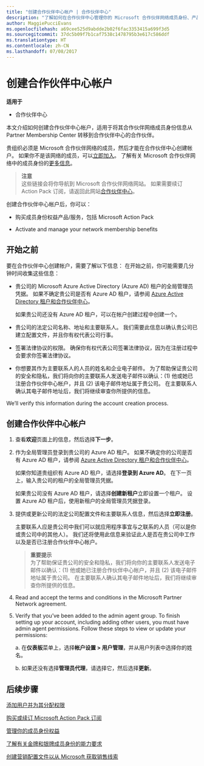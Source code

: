 ```yaml
---
title: "创建合作伙伴中心帐户 | 合作伙伴中心"
description: "了解如何在合作伙伴中心管理你的 Microsoft 合作伙伴网络成员身份、产品/服务和权益。"
author: MaggiePucciEvans
ms.openlocfilehash: a69cee525d9abdde2b02f6fac3353415a699f3d5
ms.sourcegitcommit: 37dc5b09f7b1caf7538c1478795b3e617c586ddf
ms.translationtype: HT
ms.contentlocale: zh-CN
ms.lasthandoff: 07/08/2017
---
```

# <a name="create-a-partner-center-account"></a>创建合作伙伴中心帐户

**适用于**

-   合作伙伴中心


本文介绍如何创建合作伙伴中心帐户，适用于将其合作伙伴网络成员身份信息从 Partner Membership Center 转移到合作伙伴中心的合作伙伴。 

贵组织必须是 Microsoft 合作伙伴网络的成员，然后才能在合作伙伴中心创建帐户。 如果你不是该网络的成员，可以[立即加入](https://partners.microsoft.com/PartnerProgram/simplifiedenrollment.aspx)。 了解有关 Microsoft 合作伙伴网络中的成员身份的[更多信息](https://partner.microsoft.com/membership)。  

>**注意**<br> 这些链接会将你导航到 Microsoft 合作伙伴网络网站。 如果需要续订 Action Pack 订阅，请返回此网站[合作伙伴中心](https://partnercenter.microsoft.com/partner/home)。

创建合作伙伴中心帐户后，你可以：

-   购买成员身份权益产品/服务，包括 Microsoft Action Pack 

-   Activate and manage your network membership benefits

## <a name="before-you-begin"></a>开始之前

要在合作伙伴中心创建帐户，需要了解以下信息： 在开始之前，你可能需要几分钟时间收集这些信息：

-   贵公司的 Microsoft Azure Active Directory (Azure AD) 租户的全局管理员凭据。 如果不确定贵公司是否有 Azure AD 租户，请参阅 [Azure Active Directory 租户和合作伙伴中心](azure-active-directory-tenants-and-partner-center.md)。

    如果贵公司还没有 Azure AD 租户，可以在帐户创建过程中创建一个。 

-   贵公司的法定公司名称、地址和主要联系人。 我们需要此信息以确认贵公司已建立配置文件，并且你有权代表公司行事。 

-   签署法律协议的权限。 确保你有权代表公司签署法律协议，因为在注册过程中会要求你签署法律协议。

-   你想要其作为主要联系人的人员的姓名和企业电子邮件。 为了帮助保证贵公司的安全和隐私，我们将向你的主要联系人发送电子邮件以确认：(1) 他或她已注册合作伙伴中心帐户，并且 (2) 该电子邮件地址属于贵公司。 在主要联系人确认其电子邮件地址后，我们将继续审查你所提供的信息。

We’ll verify this information during the account creation process. 
 
## <a name="create-a-partner-center-account"></a>创建合作伙伴中心帐户

1.  查看**欢迎**页面上的信息，然后选择**下一步**。

2.  作为全局管理员登录到贵公司的 Azure AD 租户。 如果不确定你的公司是否有 Azure AD 租户，请参阅 [Azure Active Directory 租户和合作伙伴中心](azure-active-directory-tenants-and-partner-center.md)。

    如果你知道贵组织有 Azure AD 租户，请选择**登录到 Azure AD**。 在下一页上，输入贵公司的租户的全局管理员凭据。 

    如果贵公司没有 Azure AD 租户，请选择**创建新租户**立即设置一个租户。 设置 Azure AD 租户后，使用新租户的全局管理员凭据登录。

3.  提供或更新公司的法定公司配置文件和主要联系人信息，然后选择**立即注册**。 

    主要联系人应是贵公司中我们可以就应用程序事宜与之联系的人员（可以是你或贵公司中的其他人）。 我们还将使用此信息来验证此人是否在贵公司中工作以及是否已注册合作伙伴中心帐户。

    >**重要提示**<br> 为了帮助保证贵公司的安全和隐私，我们将向你的主要联系人发送电子邮件以确认：(1) 他或她已注册合作伙伴中心帐户，并且 (2) 该电子邮件地址属于贵公司。 在主要联系人确认其电子邮件地址后，我们将继续审查你所提供的信息。

4.  Read and accept the terms and conditions in the Microsoft Partner Network agreement. 

5.  Verify that you’ve been added to the admin agent group. To finish setting up your account, including adding other users, you must have admin agent permissions. Follow these steps to view or update your permissions:

    a. 在**仪表板**菜单上，选择**帐户设置 > 用户管理**，并从用户列表中选择你的姓名。 

    b. 如果还没有选择**管理员代理**，请选择它，然后选择**更新**。 

## <a name="next-steps"></a>后续步骤

[添加用户并为其分配权限](create-user-accounts-and-set-permissions.md)

[购买或续订 Microsoft Action Pack 订阅](mpn-get-action-pack.md)

[管理你的成员身份权益](manage-your-partner-network-benefits.md)

[了解有关金牌和银牌成员身份的能力要求](learn-about-competencies.md)

[创建营销配置文件以从 Microsoft 获取销售线索](create-a-marketing-profile.md)